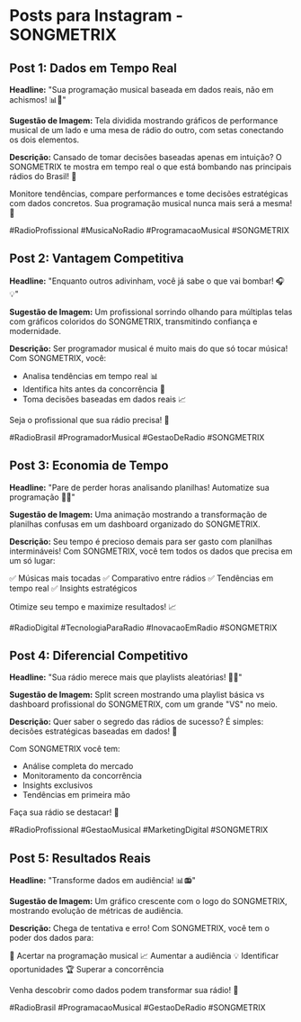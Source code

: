 # Posts para Instagram - SONGMETRIX

## Post 1: Dados em Tempo Real
**Headline:** "Sua programação musical baseada em dados reais, não em achismos! 📊🎵"

**Sugestão de Imagem:** Tela dividida mostrando gráficos de performance musical de um lado e uma mesa de rádio do outro, com setas conectando os dois elementos.

**Descrição:**
Cansado de tomar decisões baseadas apenas em intuição? O SONGMETRIX te mostra em tempo real o que está bombando nas principais rádios do Brasil! 🎯

Monitore tendências, compare performances e tome decisões estratégicas com dados concretos. Sua programação musical nunca mais será a mesma! 🚀

#RadioProfissional #MusicaNoRadio #ProgramacaoMusical #SONGMETRIX

## Post 2: Vantagem Competitiva
**Headline:** "Enquanto outros adivinham, você já sabe o que vai bombar! 🎧💡"

**Sugestão de Imagem:** Um profissional sorrindo olhando para múltiplas telas com gráficos coloridos do SONGMETRIX, transmitindo confiança e modernidade.

**Descrição:**
Ser programador musical é muito mais do que só tocar música! Com SONGMETRIX, você:
- Analisa tendências em tempo real 📊
- Identifica hits antes da concorrência 🎵
- Toma decisões baseadas em dados reais 📈

Seja o profissional que sua rádio precisa! 💪

#RadioBrasil #ProgramadorMusical #GestaoDeRadio #SONGMETRIX

## Post 3: Economia de Tempo
**Headline:** "Pare de perder horas analisando planilhas! Automatize sua programação 🚀⏰"

**Sugestão de Imagem:** Uma animação mostrando a transformação de planilhas confusas em um dashboard organizado do SONGMETRIX.

**Descrição:**
Seu tempo é precioso demais para ser gasto com planilhas intermináveis! Com SONGMETRIX, você tem todos os dados que precisa em um só lugar:

✅ Músicas mais tocadas
✅ Comparativo entre rádios
✅ Tendências em tempo real
✅ Insights estratégicos

Otimize seu tempo e maximize resultados! 📈

#RadioDigital #TecnologiaParaRadio #InovacaoEmRadio #SONGMETRIX

## Post 4: Diferencial Competitivo
**Headline:** "Sua rádio merece mais que playlists aleatórias! 🎵✨"

**Sugestão de Imagem:** Split screen mostrando uma playlist básica vs dashboard profissional do SONGMETRIX, com um grande "VS" no meio.

**Descrição:**
Quer saber o segredo das rádios de sucesso? É simples: decisões estratégicas baseadas em dados! 🎯

Com SONGMETRIX você tem:
- Análise completa do mercado
- Monitoramento da concorrência
- Insights exclusivos
- Tendências em primeira mão

Faça sua rádio se destacar! 🌟

#RadioProfissional #GestaoMusical #MarketingDigital #SONGMETRIX

## Post 5: Resultados Reais
**Headline:** "Transforme dados em audiência! 📊📻"

**Sugestão de Imagem:** Um gráfico crescente com o logo do SONGMETRIX, mostrando evolução de métricas de audiência.

**Descrição:**
Chega de tentativa e erro! Com SONGMETRIX, você tem o poder dos dados para:

🎯 Acertar na programação musical
📈 Aumentar a audiência
💡 Identificar oportunidades
🏆 Superar a concorrência

Venha descobrir como dados podem transformar sua rádio! 💪

#RadioBrasil #ProgramacaoMusical #GestaoDeRadio #SONGMETRIX